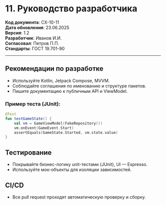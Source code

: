 # 11. Руководство разработчика

**Код документа**: СХ-10-11  
**Дата обновления**: 23.06.2025  
**Версия**: 1.2  
**Разработчик**: Иванов И.И.  
**Согласовал**: Петров П.П.  
**Стандарты**: ГОСТ 19.701-90

---

## Рекомендации по разработке
- Используйте Kotlin, Jetpack Compose, MVVM.
- Соблюдайте соглашения по именованию и структуре пакетов.
- Пишите документацию к публичным API и ViewModel.

### Пример теста (JUnit):
```kotlin
@Test
fun testGameState() {
    val vm = GameViewModel(FakeRepository())
    vm.onEvent(GameEvent.Start)
    assertEquals(GameState.Started, vm.state.value)
}
```

## Тестирование
- Покрывайте бизнес-логику unit-тестами (JUnit), UI — Espresso.
- Используйте мок-объекты для изоляции зависимостей.

## CI/CD
- Все pull request проходят автоматическую проверку и сборку. 